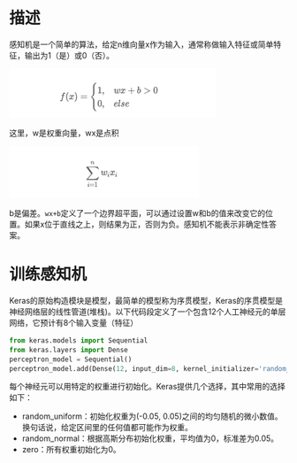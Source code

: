 # 描述
感知机是一个简单的算法，给定n维向量x作为输入，通常称做输入特征或简单特征，输出为1（是）或0（否）。

![感知机公式](../../../base/img/感知机公式.png)

这里，w是权重向量，wx是点积

![点击公式](../../../base/img/点积公式.png)

b是偏差。```wx+b```定义了一个边界超平面，可以通过设置w和b的值来改变它的位置。如果x位于直线之上，则结果为正，否则为负。感知机不能表示非确定性答案。
# 训练感知机
 Keras的原始构造模块是模型，最简单的模型称为序贯模型，Keras的序贯模型是神经网络层的线性管道(堆栈)。以下代码段定义了一个包含12个人工神经元的单层网络，它预计有8个输入变量（特征）

```python
from keras.models import Sequential
from keras.layers import Dense
perceptron_model = Sequential()
perceptron_model.add(Dense(12, input_dim=8, kernel_initializer='random_uniform'))
```
 每个神经元可以用特定的权重进行初始化。Keras提供几个选择，其中常用的选择如下：
 * random_uniform：初始化权重为(-0.05, 0.05)之间的均匀随机的微小数值。换句话说，给定区间里的任何值都可能作为权重。
 * random_normal：根据高斯分布初始化权重，平均值为0，标准差为0.05。
 * zero：所有权重初始化为0。
